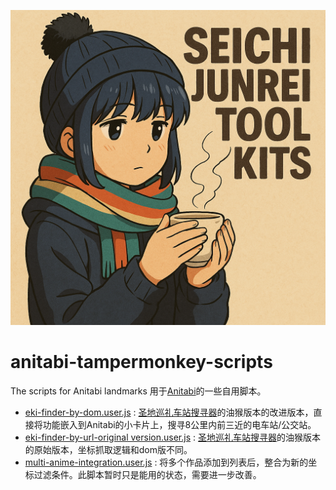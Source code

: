![Cover](image.png)

# anitabi-tampermonkey-scripts
The scripts for Anitabi landmarks
用于[Anitabi](https://anitabi.cn/map)的一些自用脚本。

- [eki-finder-by-dom.user.js](https://github.com/Arthurzyang/anitabi-customised-scripts/blob/main/eki-finder-by-dom.user.js) : [圣地巡礼车站搜寻器](https://github.com/Arthurzyang/seichijunrei-eki-finder-py3)的油猴版本的改进版本，直接将功能嵌入到Anitabi的小卡片上，搜寻8公里内前三近的电车站/公交站。
- [eki-finder-by-url-original version.user.js](https://github.com/Arthurzyang/anitabi-customised-scripts/blob/main/eki-finder-by-url-original%20version.user.js) : [圣地巡礼车站搜寻器](https://github.com/Arthurzyang/seichijunrei-eki-finder-py3)的油猴版本的原始版本，坐标抓取逻辑和dom版不同。
- [multi-anime-integration.user.js](https://github.com/Arthurzyang/anitabi-customised-scripts/blob/main/multi-anime-integration.user.js) : 将多个作品添加到列表后，整合为新的坐标过滤条件。此脚本暂时只是能用的状态，需要进一步改善。
